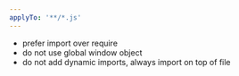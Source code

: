 ```yaml
---
applyTo: '**/*.js'
---
```


- prefer import over require
- do not use global window object
- do not add dynamic imports, always import on top of file